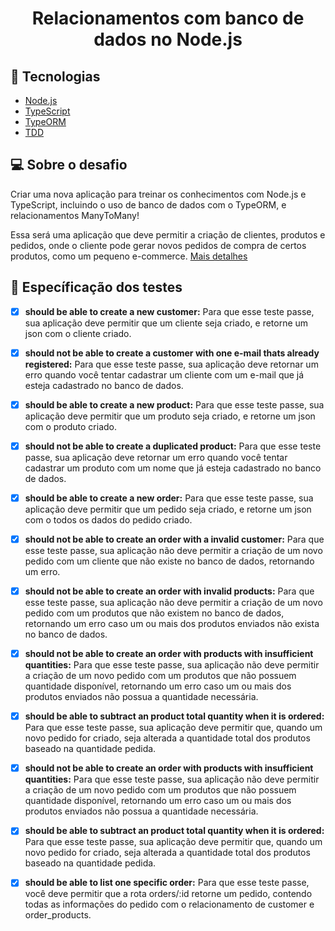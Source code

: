 <h1 align="center">
   Relacionamentos com banco de dados no Node.js
</h1>

<!-- <p align="center">
  <a href="#rocket-tecnologias">Tecnologias</a>&nbsp;&nbsp;&nbsp;|&nbsp;&nbsp;&nbsp;
  <a href="#-projeto">Projeto</a>&nbsp;&nbsp;&nbsp;|&nbsp;&nbsp;&nbsp;
  <a href="#-instalação-e-execução">Instalação e execução</a>&nbsp;&nbsp;&nbsp;|&nbsp;&nbsp;&nbsp;
  <a href="#-licença">Licença</a>
</p> -->

## :rocket: Tecnologias

-  [Node.js]()
-  [TypeScript]()
-  [TypeORM]()
-  [TDD]()

## 💻 Sobre o desafio

Criar uma nova aplicação para treinar os conhecimentos com Node.js e TypeScript, incluindo o uso de banco de dados com o TypeORM, e relacionamentos ManyToMany!

Essa será uma aplicação que deve permitir a criação de clientes, produtos e pedidos, onde o cliente pode gerar novos pedidos de compra de certos produtos, como um pequeno e-commerce. [Mais detalhes](https://github.com/Rocketseat/bootcamp-gostack-desafios/tree/master/desafio-database-relations)

## 📝 Específicação dos testes

- [x] **should be able to create a new customer:** Para que esse teste passe, sua aplicação deve permitir que um cliente seja criado, e retorne um json com o cliente criado.

- [x] **should not be able to create a customer with one e-mail thats already registered:** Para que esse teste passe, sua aplicação deve retornar um erro quando você tentar cadastrar um cliente com um e-mail que já esteja cadastrado no banco de dados.

- [x] **should be able to create a new product:** Para que esse teste passe, sua aplicação deve permitir que um produto seja criado, e retorne um json com o produto criado.

- [x] **should not be able to create a duplicated product:** Para que esse teste passe, sua aplicação deve retornar um erro quando você tentar cadastrar um produto com um nome que já esteja cadastrado no banco de dados.

- [x] **should be able to create a new order:** Para que esse teste passe, sua aplicação deve permitir que um pedido seja criado, e retorne um json com o todos os dados do pedido criado.

- [x] **should not be able to create an order with a invalid customer:** Para que esse teste passe, sua aplicação não deve permitir a criação de um novo pedido com um cliente que não existe no banco de dados, retornando um erro.

- [x] **should not be able to create an order with invalid products:** Para que esse teste passe, sua aplicação não deve permitir a criação de um novo pedido com um produtos que não existem no banco de dados, retornando um erro caso um ou mais dos produtos enviados não exista no banco de dados.

- [x] **should not be able to create an order with products with insufficient quantities:** Para que esse teste passe, sua aplicação não deve permitir a criação de um novo pedido com um produtos que não possuem quantidade disponível, retornando um erro caso um ou mais dos produtos enviados não possua a quantidade necessária.

- [x] **should be able to subtract an product total quantity when it is ordered:** Para que esse teste passe, sua aplicação deve permitir que, quando um novo pedido for criado, seja alterada a quantidade total dos produtos baseado na quantidade pedida.

- [x] **should not be able to create an order with products with insufficient quantities:** Para que esse teste passe, sua aplicação não deve permitir a criação de um novo pedido com um produtos que não possuem quantidade disponível, retornando um erro caso um ou mais dos produtos enviados não possua a quantidade necessária.

- [x] **should be able to subtract an product total quantity when it is ordered:** Para que esse teste passe, sua aplicação deve permitir que, quando um novo pedido for criado, seja alterada a quantidade total dos produtos baseado na quantidade pedida.

- [x] **should be able to list one specific order:** Para que esse teste passe, você deve permitir que a rota orders/:id retorne um pedido, contendo todas as informações do pedido com o relacionamento de customer e order_products.
